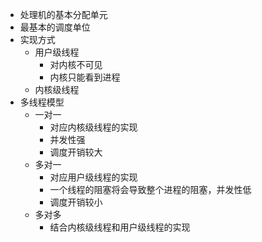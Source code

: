 - 处理机的基本分配单元
- 最基本的调度单位
- 实现方式
	- 用户级线程
		- 对内核不可见
		- 内核只能看到进程
	- 内核级线程
- 多线程模型
	- 一对一
		- 对应内核级线程的实现
		- 并发性强
		- 调度开销较大
	- 多对一
		- 对应用户级线程的实现
		- 一个线程的阻塞将会导致整个进程的阻塞，并发性低
		- 调度开销较小
	- 多对多
		- 结合内核级线程和用户级线程的实现